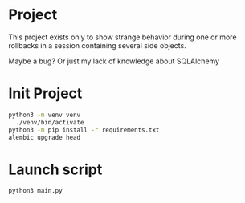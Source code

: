 # Project
This project exists only to show strange behavior during one or more rollbacks in a session containing several side objects.

Maybe a bug? Or just my lack of knowledge about SQLAlchemy 

# Init Project
```sh
python3 -m venv venv
. ./venv/bin/activate
python3 -m pip install -r requirements.txt
alembic upgrade head
```

# Launch script
```sh
python3 main.py
```
